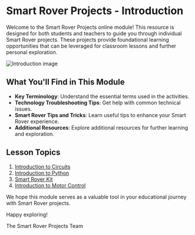 # Smart Rover Projects - Introduction

Welcome to the Smart Rover Projects online module! This resource is designed for both students and teachers to guide you through individual Smart Rover projects. These projects provide foundational learning opportunities that can be leveraged for classroom lessons and further personal exploration.

![Introduction image](link)

## What You'll Find in This Module

- **Key Terminology**: Understand the essential terms used in the activities.
- **Technology Troubleshooting Tips**: Get help with common technical issues.
- **Smart Rover Tips and Tricks**: Learn useful tips to enhance your Smart Rover experience.
- **Additional Resources**: Explore additional resources for further learning and exploration.

## Lesson Topics
1. [Introduction to Circuits](01-Introduction-to-Circuits/README.md)
2. [Introduction to Python](02-Introduction-to-Python/README.md)
3. [Smart Rover Kit](03-Smart-Rover-Kit/README.md)
4. [Introduction to Motor Control](04-Introduction-to-Motor-Control/README.md)

We hope this module serves as a valuable tool in your educational journey with Smart Rover projects.

Happy exploring!

The Smart Rover Projects Team

